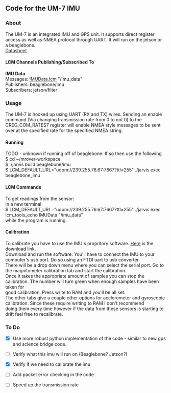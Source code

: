 Code for the UM-7 IMU
----

### About
The UM-7 is an integrated IMU and GPS unit. It supports direct register access as well as NMEA protocol through UART. It will run on the jetson or \
a beaglebone. \
[Datasheet](https://www.pololu.com/file/0J1556/UM7%20Datasheet_v1-8_30.07.2018.pdf)

#### LCM Channels Publishing/Subscribed To
**IMU Data** \
Messages: [IMUData.lcm](https://github.com/jjtom34/mrover-workspace/blob/imu/rover_msgs/IMUData.lcm)  "/imu_data" \
Publishers: beaglebone/imu \
Subscribers: jetson/filter

### Usage
The UM-7 is hooked up using UART (RX and TX) wires. Sending an enable command (Via changing transmission rate from 0 to not 0) to the CREG_COM_RATES7 register
 will enable NMEA style messages to be sent over at the specified rate for the specified NMEA string.
 
#### Running
TODO - unknown if running off of beaglebone. If so then use the following \
$ cd ~/mrover-workspace \
$ ./jarvis build beaglebone/imu \
$ LCM_DEFAULT_URL="udpm://239.255.76.67:7667?ttl=255" ./jarvis exec beaglebone_imu
 
#### LCM Commands
To get readings from the sensor: \
In a new terminal \
$ LCM_DEFAULT_URL="udpm://239.255.76.67:7667?ttl=255" ./jarvis exec lcm_tools_echo IMUData "/imu_data" \
while the program is running.

#### Calibration
To calibrate you have to use the IMU's propritory software. [Here](https://redshiftlabs.com.au/support-services/serial-interface-software/) is the download link. \
Download and run the software. You'll have to connect the IMU to your computer's usb port. Do so using an FTDI uart to usb converter. \
There will be a drop down menu where you can select the serial port. Go to the magnitometer calibration tab and start the calibration. \
Once it takes the appropriate amount of samples you can stop the calibration. The number will turn green when enough samples have been taken for \
good calibration. Press write to RAM and you'll be all set. \
The other tabs give a couple other options for acclerometer and gyroscopic calibration. Since these require writing to RAM I don't recommend \
doing them every time however if the data from these sensors is starting to drift feel free to recalibrate. 

### To Do
- [x] Use more robust python implementation of the code - similar to new gps and science bridge code.
- [ ] Verify what this imu will run on (Beaglebone? Jetson?)
- [x] Verify if we need to calibrate the imu
- [ ] Add packet error checking in the code
- [ ] Speed up the transmission rate

